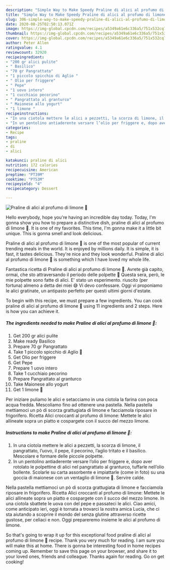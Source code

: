 ```yaml
---
description: "Simple Way to Make Speedy Praline di alici al profumo di limone 🍋"
title: "Simple Way to Make Speedy Praline di alici al profumo di limone 🍋"
slug: 306-simple-way-to-make-speedy-praline-di-alici-al-profumo-di-limone
date: 2020-08-25T02:50:13.071Z
image: https://img-global.cpcdn.com/recipes/a5349a61e6c336a5/751x532cq70/praline-di-alici-al-profumo-di-limone-🍋-recipe-main-photo.jpg
thumbnail: https://img-global.cpcdn.com/recipes/a5349a61e6c336a5/751x532cq70/praline-di-alici-al-profumo-di-limone-🍋-recipe-main-photo.jpg
cover: https://img-global.cpcdn.com/recipes/a5349a61e6c336a5/751x532cq70/praline-di-alici-al-profumo-di-limone-🍋-recipe-main-photo.jpg
author: Peter Allen
ratingvalue: 4.1
reviewcount: 32920
recipeingredient:
- "200 gr alici pulite"
- " Basilico"
- "70 gr Pangrattato"
- "1 piccolo spicchio di Aglio "
- " Olio per friggere"
- " Pepe"
- "1 uovo intero"
- "1 cucchiaio pecorino"
- " Pangrattato al granturco"
- " Maionese allo yogurt"
- "1 limone "
recipeinstructions:
- "In una ciotola mettere le alici a pezzetti, la scorza di limone, il pangrattato, l’uovo, il pepe, il pecorino, l’aglio tritato e il basilico. Mescolare e formare delle piccole polpette."
- "In un pentolino antiaderente versare l’olio per friggere e, dopo aver rotolato le polpettine di alici nel pangrattato al granturco, tuffarle nell’olio bollente. Scolarle su carta assorbente e impiattarle (come in foto) su una goccia di maionese con un ventaglio di limone 🍋. Servire calde."
categories:
- Recipe
tags:
- praline
- di
- alici

katakunci: praline di alici 
nutrition: 172 calories
recipecuisine: American
preptime: "PT39M"
cooktime: "PT53M"
recipeyield: "4"
recipecategory: Dessert

---
```



![Praline di alici al profumo di limone 🍋](https://img-global.cpcdn.com/recipes/a5349a61e6c336a5/751x532cq70/praline-di-alici-al-profumo-di-limone-🍋-recipe-main-photo.jpg)

Hello everybody, hope you're having an incredible day today. Today, I'm gonna show you how to prepare a distinctive dish, praline di alici al profumo di limone 🍋. It is one of my favorites. This time, I'm gonna make it a little bit unique. This is gonna smell and look delicious.

Praline di alici al profumo di limone 🍋 is one of the most popular of current trending meals in the world. It is enjoyed by millions daily. It is simple, it is fast, it tastes delicious. They're nice and they look wonderful. Praline di alici al profumo di limone 🍋 is something which I have loved my whole life.

Fantastica ricetta di Praline di alici al profumo di limone 🍋. Avrete già capito, ormai, che sto attraversando il periodo delle polpette 🤣 Questa sera, però, le mie polpette sono fatte di alici. E&#39; stato un esperimento. riuscito (per fortuna) almeno a detta dei miei 😅 Vi devo confessare. Oggi vi proponiamo le alici gratinate, un antipasto perfetto per questi ultimi giorni d&#39;estate.


To begin with this recipe, we must prepare a few ingredients. You can cook praline di alici al profumo di limone 🍋 using 11 ingredients and 2 steps. Here is how you can achieve it.

<!--inarticleads1-->

##### The ingredients needed to make Praline di alici al profumo di limone 🍋:

1. Get 200 gr alici pulite
1. Make ready  Basilico
1. Prepare 70 gr Pangrattato
1. Take 1 piccolo spicchio di Aglio 🧄
1. Get  Olio per friggere
1. Get  Pepe
1. Prepare 1 uovo intero
1. Take 1 cucchiaio pecorino
1. Prepare  Pangrattato al granturco
1. Take  Maionese allo yogurt
1. Get 1 limone 🍋


Per iniziare puliamo le alici e setacciamo in una ciotola la farina con poca acqua fredda. Mescoliamo fino ad ottenere una pastella. Nella pastella mettiamoci un pò di scorza grattugiata di limone e facciamola riposare in frigorifero. Ricetta Alici croccanti al profumo di limone: Mettete le alici allineate sopra un piatto e cospargete con il succo del mezzo limone. 

<!--inarticleads2-->

##### Instructions to make Praline di alici al profumo di limone 🍋:

1. In una ciotola mettere le alici a pezzetti, la scorza di limone, il pangrattato, l’uovo, il pepe, il pecorino, l’aglio tritato e il basilico. Mescolare e formare delle piccole polpette.
1. In un pentolino antiaderente versare l’olio per friggere e, dopo aver rotolato le polpettine di alici nel pangrattato al granturco, tuffarle nell’olio bollente. Scolarle su carta assorbente e impiattarle (come in foto) su una goccia di maionese con un ventaglio di limone 🍋. Servire calde.


Nella pastella mettiamoci un pò di scorza grattugiata di limone e facciamola riposare in frigorifero. Ricetta Alici croccanti al profumo di limone: Mettete le alici allineate sopra un piatto e cospargete con il succo del mezzo limone. In una ciotola sbattete le uova con del pepe e passateci le alici. Ciao amici, come anticipato ieri, oggi è tornata a trovarci la nostra amica Lucia, che ci sta aiutando a scoprire il mondo del senza glutine attraverso ricette gustose, per celiaci e non. Oggi prepareremo insieme le alici al profumo di limone. 

So that's going to wrap it up for this exceptional food praline di alici al profumo di limone 🍋 recipe. Thank you very much for reading. I am sure you will make this at home. There is gonna be interesting food in home recipes coming up. Remember to save this page on your browser, and share it to your loved ones, friends and colleague. Thanks again for reading. Go on get cooking!
